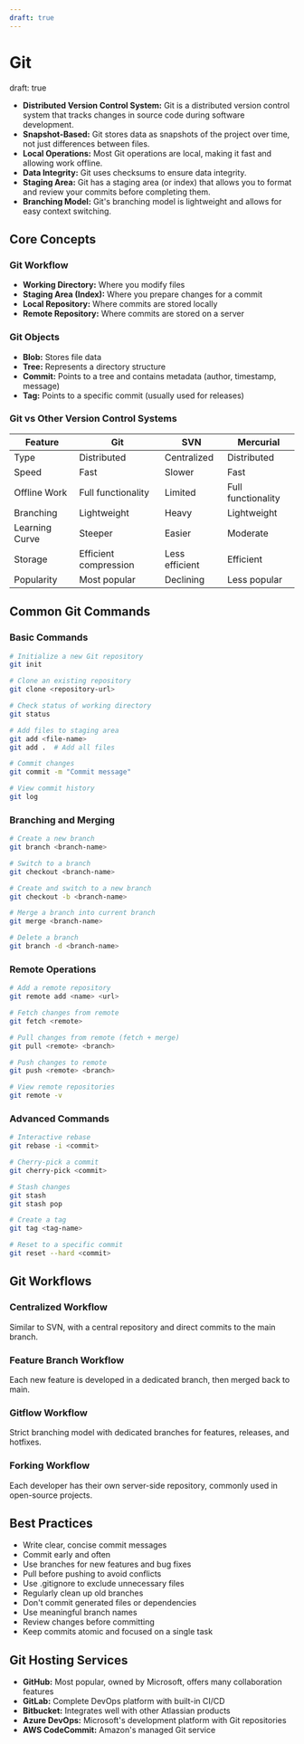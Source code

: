 ```yaml
---
draft: true
---
```

# Git
draft: true

- **Distributed Version Control System:** Git is a distributed version control system that tracks changes in source code during software development.
- **Snapshot-Based:** Git stores data as snapshots of the project over time, not just differences between files.
- **Local Operations:** Most Git operations are local, making it fast and allowing work offline.
- **Data Integrity:** Git uses checksums to ensure data integrity.
- **Staging Area:** Git has a staging area (or index) that allows you to format and review your commits before completing them.
- **Branching Model:** Git's branching model is lightweight and allows for easy context switching.

## Core Concepts

### Git Workflow

- **Working Directory:** Where you modify files
- **Staging Area (Index):** Where you prepare changes for a commit
- **Local Repository:** Where commits are stored locally
- **Remote Repository:** Where commits are stored on a server

### Git Objects

- **Blob:** Stores file data
- **Tree:** Represents a directory structure
- **Commit:** Points to a tree and contains metadata (author, timestamp, message)
- **Tag:** Points to a specific commit (usually used for releases)

### Git vs Other Version Control Systems

| Feature | Git | SVN | Mercurial |
|---------|-----|-----|-----------|
| Type | Distributed | Centralized | Distributed |
| Speed | Fast | Slower | Fast |
| Offline Work | Full functionality | Limited | Full functionality |
| Branching | Lightweight | Heavy | Lightweight |
| Learning Curve | Steeper | Easier | Moderate |
| Storage | Efficient compression | Less efficient | Efficient |
| Popularity | Most popular | Declining | Less popular |

## Common Git Commands

### Basic Commands

```bash
# Initialize a new Git repository
git init

# Clone an existing repository
git clone <repository-url>

# Check status of working directory
git status

# Add files to staging area
git add <file-name>
git add .  # Add all files

# Commit changes
git commit -m "Commit message"

# View commit history
git log
```

### Branching and Merging

```bash
# Create a new branch
git branch <branch-name>

# Switch to a branch
git checkout <branch-name>

# Create and switch to a new branch
git checkout -b <branch-name>

# Merge a branch into current branch
git merge <branch-name>

# Delete a branch
git branch -d <branch-name>
```

### Remote Operations

```bash
# Add a remote repository
git remote add <name> <url>

# Fetch changes from remote
git fetch <remote>

# Pull changes from remote (fetch + merge)
git pull <remote> <branch>

# Push changes to remote
git push <remote> <branch>

# View remote repositories
git remote -v
```

### Advanced Commands

```bash
# Interactive rebase
git rebase -i <commit>

# Cherry-pick a commit
git cherry-pick <commit>

# Stash changes
git stash
git stash pop

# Create a tag
git tag <tag-name>

# Reset to a specific commit
git reset --hard <commit>
```

## Git Workflows

### Centralized Workflow
Similar to SVN, with a central repository and direct commits to the main branch.

### Feature Branch Workflow
Each new feature is developed in a dedicated branch, then merged back to main.

### Gitflow Workflow
Strict branching model with dedicated branches for features, releases, and hotfixes.

### Forking Workflow
Each developer has their own server-side repository, commonly used in open-source projects.

## Best Practices

- Write clear, concise commit messages
- Commit early and often
- Use branches for new features and bug fixes
- Pull before pushing to avoid conflicts
- Use .gitignore to exclude unnecessary files
- Regularly clean up old branches
- Don't commit generated files or dependencies
- Use meaningful branch names
- Review changes before committing
- Keep commits atomic and focused on a single task

## Git Hosting Services

- **GitHub:** Most popular, owned by Microsoft, offers many collaboration features
- **GitLab:** Complete DevOps platform with built-in CI/CD
- **Bitbucket:** Integrates well with other Atlassian products
- **Azure DevOps:** Microsoft's development platform with Git repositories
- **AWS CodeCommit:** Amazon's managed Git service